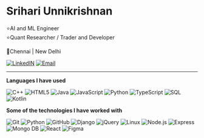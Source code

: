 
<h1>Srihari Unnikrishnan </h1>

⭐AI and ML Engineer <br/>
⭐Quant Researcher / Trader and Developer<br/>

🌇Chennai | New Delhi <br/>

[![LinkedIN](https://img.shields.io/badge/-Follow&nbsp;Me&nbsp;On&nbsp;LinkedIn-000000?style=flat&logo=LinkedIn&logoColor=default)](https://www.linkedin.com/in/srihari-unnikrishnan-b567a7145/)
[![Email](https://img.shields.io/badge/-Email&nbsp;Me&nbsp;-000000?style=flat&logo=Gmail&logoColor=default)](mailto:srihari.unnikrishnan@gmail.com)
<hr/>

**Languages I have used**

![C++](https://img.shields.io/badge/-C++-000000?style=flat&logo=C%2B%2B&logoColor=00599C)
![HTML5](https://img.shields.io/badge/-HTML5-000000?style=flat&logo=HTML5)
![Java](https://img.shields.io/badge/-Java-000000?style=flat&logo=Java&logoColor=007396)
![JavaScript](https://img.shields.io/badge/-JavaScript-000000?style=flat&logo=javascript)
![Python](https://img.shields.io/badge/-Python-000000?style=flat&logo=python)
![TypeScript](https://img.shields.io/badge/-TypeScript-000000?style=flat&logo=typescript&logoColor=007ACC)
![SQL](https://img.shields.io/badge/-SQL-000000?style=flat&logo=MySQL)
![Kotlin](https://img.shields.io/badge/-Kotlin-000000?style=flat&logo=Kotlin)

**Some of the technologies I have worked with**

![Git](https://img.shields.io/badge/-Git-000000?style=flat&logo=git&logoColor=F05032)
![Python](https://img.shields.io/badge/-Python-000000?style=flat&logo=python&logoColor=FFFFFF)
![GitHub](https://img.shields.io/badge/-GitHub-000000?style=flat&logo=github&logoColor=FFFFFF)
![Django](https://img.shields.io/badge/-Django-000000?style=flat&logo=Django&logoColor=default)
![jQuery](https://img.shields.io/badge/-jQuery-000000?style=flat&logo=jQuery&logoColor=0769AD)
![Linux](https://img.shields.io/badge/-Linux-000000?style=flat&logo=linux&logoColor=FCC624)
![Node.js](https://img.shields.io/badge/-Node.js-000000?style=flat&logo=node.js&logoColor=339933)
![Express](https://img.shields.io/badge/-Express-000000?style=flat&logo=express&logoColor=default)
![Mongo DB](https://img.shields.io/badge/-MongoDB-000000?style=flat&logo=mongoDB&logoColor=default)
![React](https://img.shields.io/badge/-React-000000?style=flat&logo=React&logoColor=61DAFB)
![Figma](https://img.shields.io/badge/-Figma-000000?style=flat&logo=Figma&logoColor=default)

